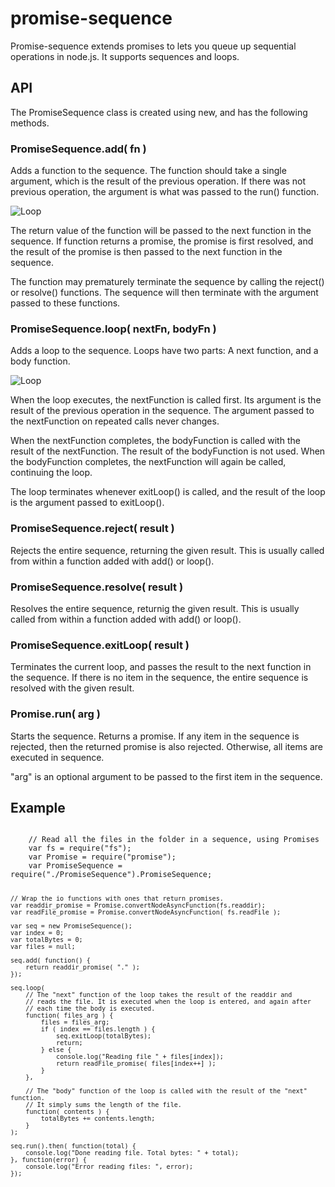 # promise-sequence

Promise-sequence extends promises to lets you queue up sequential operations in
node.js. It supports sequences and loops.

## API

The PromiseSequence class is created using new, and has the following methods.

### PromiseSequence.add( fn )
Adds a function to the sequence. The function should take a single
argument, which is the result of the previous operation. If there was not
previous operation, the argument is what was passed to the run() function.

![Loop](http://zwibbler.com/shared/1622.png)

The return value of the function will be passed to the next function in the
sequence. If function returns a promise, the promise is first resolved, and
the result of the promise is then passed to the next function in the
sequence.

The function may prematurely terminate the sequence by calling the reject()
or resolve() functions. The sequence will then terminate with the argument
passed to these functions.

### PromiseSequence.loop( nextFn, bodyFn )

Adds a loop to the sequence. Loops have two parts: A next function, and a
body function.

![Loop](http://zwibbler.com/shared/1621.png)

When the loop executes, the nextFunction is called first. Its argument is
the result of the previous operation in the sequence. The argument passed
to the nextFunction on repeated calls never changes.

When the nextFunction completes, the bodyFunction is called with the result
of the nextFunction. The result of the bodyFunction is not used. When the
bodyFunction completes, the nextFunction will again be called, continuing
the loop.

The loop terminates whenever exitLoop() is called, and the result of the
loop is the argument passed to exitLoop().

### PromiseSequence.reject( result )
Rejects the entire sequence, returning the given result. This is usually called
from within a function added with add() or loop().


### PromiseSequence.resolve( result )
Resolves the entire sequence, returnig the given result. This is usually called
from within a function added with add() or loop().

### PromiseSequence.exitLoop( result )
Terminates the current loop, and passes the result to the next function in the
sequence. If there is no item in the sequence, the entire sequence is resolved
with the given result.

### Promise.run( arg )

Starts the sequence. Returns a promise. If any item in the sequence is
rejected, then the returned promise is also rejected. Otherwise, all items
are executed in sequence.

"arg" is an optional argument to be passed to the first item in the
sequence.


## Example
<code>
    // Read all the files in the folder in a sequence, using Promises
    var fs = require("fs");
    var Promise = require("promise");
    var PromiseSequence = require("./PromiseSequence").PromiseSequence;

    // Wrap the io functions with ones that return promises.
    var readdir_promise = Promise.convertNodeAsyncFunction(fs.readdir);
    var readFile_promise = Promise.convertNodeAsyncFunction( fs.readFile );

    var seq = new PromiseSequence();
    var index = 0;
    var totalBytes = 0;
    var files = null;

    seq.add( function() {
        return readdir_promise( "." );
    });

    seq.loop( 
        // The "next" function of the loop takes the result of the readdir and
        // reads the file. It is executed when the loop is entered, and again after
        // each time the body is executed.
        function( files_arg ) {
            files = files_arg;
            if ( index == files.length ) {
                seq.exitLoop(totalBytes);
                return;
            } else {
                console.log("Reading file " + files[index]);
                return readFile_promise( files[index++] );
            }
        },

        // The "body" function of the loop is called with the result of the "next" function.
        // It simply sums the length of the file.
        function( contents ) {
            totalBytes += contents.length;
        }
    );

    seq.run().then( function(total) {
        console.log("Done reading file. Total bytes: " + total);
    }, function(error) {
        console.log("Error reading files: ", error);
    });
</code>
